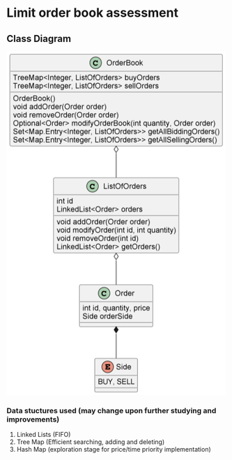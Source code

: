 # Limit order book assessment 

## Class Diagram

![Class Diagram](orderbook.png)

### Data stuctures used (may change upon further studying and improvements)
1. Linked Lists (FIFO)
2. Tree Map (Efficient searching, adding and deleting)
3. Hash Map (exploration stage for price/time priority implementation)